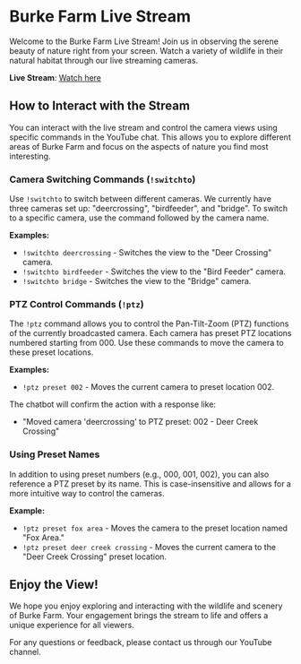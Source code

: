 Burke Farm Live Stream
======================

Welcome to the Burke Farm Live Stream! Join us in observing the serene beauty of nature right from your screen. Watch a variety of wildlife in their natural habitat through our live streaming cameras.

**Live Stream**: [Watch here](https://www.youtube.com/@BurkeFarm/streams)

How to Interact with the Stream
-------------------------------

You can interact with the live stream and control the camera views using specific commands in the YouTube chat. This allows you to explore different areas of Burke Farm and focus on the aspects of nature you find most interesting.

### Camera Switching Commands (`!switchto`)

Use `!switchto` to switch between different cameras. We currently have three cameras set up: "deercrossing", "birdfeeder", and "bridge". To switch to a specific camera, use the command followed by the camera name.

**Examples:**

*   `!switchto deercrossing` - Switches the view to the "Deer Crossing" camera.
*   `!switchto birdfeeder` - Switches the view to the "Bird Feeder" camera.
*   `!switchto bridge` - Switches the view to the "Bridge" camera.

### PTZ Control Commands (`!ptz`)

The `!ptz` command allows you to control the Pan-Tilt-Zoom (PTZ) functions of the currently broadcasted camera. Each camera has preset PTZ locations numbered starting from 000. Use these commands to move the camera to these preset locations.

**Examples:**

*   `!ptz preset 002` - Moves the current camera to preset location 002.

The chatbot will confirm the action with a response like:

*   "Moved camera 'deercrossing' to PTZ preset: 002 - Deer Creek Crossing"

### Using Preset Names

In addition to using preset numbers (e.g., 000, 001, 002), you can also reference a PTZ preset by its name. This is case-insensitive and allows for a more intuitive way to control the cameras.

**Example:**

*   `!ptz preset fox area` - Moves the camera to the preset location named "Fox Area."
*   `!ptz preset deer creek crossing` - Moves the current camera to the "Deer Creek Crossing" preset location.

Enjoy the View!
---------------

We hope you enjoy exploring and interacting with the wildlife and scenery of Burke Farm. Your engagement brings the stream to life and offers a unique experience for all viewers.

For any questions or feedback, please contact us through our YouTube channel.

